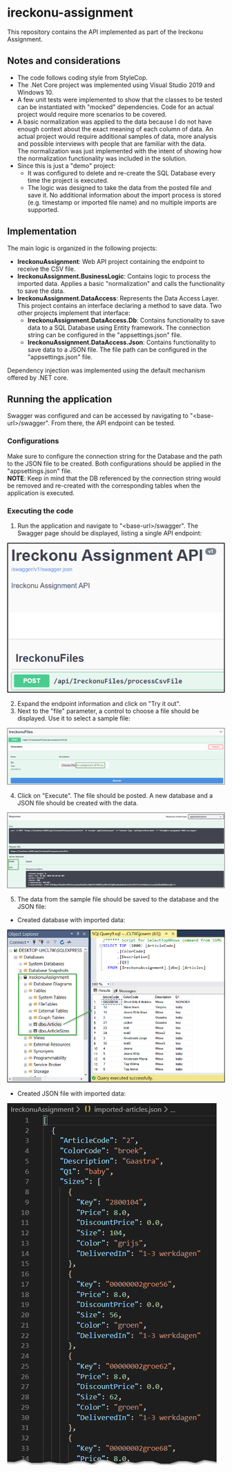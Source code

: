 # ireckonu-assignment
This repository contains the API implemented as part of the Ireckonu Assignment.

## Notes and considerations
* The code follows coding style from StyleCop.
* The .Net Core project was implemented using Visual Studio 2019 and Windows 10.
* A few unit tests were implemented to show that the classes to be tested can be instantiated with "mocked" dependencies. Code for an actual project would require more scenarios to be covered.
* A basic normalization was applied to the data because I do not have enough context about the exact meaning of each column of data. An actual project would require additional samples of data, more analysis and possible interviews with people that are familiar with the data.<br />
The normalization was just implemented with the intent of showing how the normalization functionality was included in the solution.
* Since this is just a "demo" project:
  * It was configured to delete and re-create the SQL Database every time the project is executed.
  * The logic was designed to take the data from the posted file and save it. No additional information about the import process is stored (e.g. timestamp or imported file name) and no multiple imports are supported.

## Implementation
The main logic is organized in the following projects:
* <b>IreckonuAssignment</b>: Web API project containing the endpoint to receive the CSV file.
* <b>IreckonuAssignment.BusinessLogic</b>: Contains logic to process the imported data. Applies a basic "normalization" and calls the functionality to save the data.
* <b>IreckonuAssignment.DataAccess</b>: Represents the Data Access Layer. This project contains an interface declaring a method to save data. Two other projects implement that interface:
  * <b>IreckonuAssignment.DataAccess.Db</b>: Contains functionality to save data to a SQL Database using Entity framework. The connection string can be configured in the "appsettings.json" file.
  * <b>IreckonuAssignment.DataAccess.Json</b>: Contains functionality to save data to a JSON file. The file path can be configured in the "appsettings.json" file.

Dependency injection was implemented using the default mechanism offered by .NET core.

## Running the application
Swagger was configured and can be accessed by navigating to "&lt;base-url&gt;/swagger". From there, the API endpoint can be tested.

### Configurations
Make sure to configure the connection string for the Database and the path to the JSON file to be created.
Both configurations should be applied in the "appsettings.json" file.<br/>
<b>NOTE</b>: Keep in mind that the DB referenced by the connection string would be removed and re-created with the corresponding tables when the application is executed.

### Executing the code
1. Run the application and navigate to "&lt;base-url&gt;/swagger". The Swagger page should be displayed, listing a single API endpoint:

![Swagger API endpoint](img/1-swagger_endpoint.png)

2. Expand the endpoint information and click on "Try it out".
3. Next to the "file" parameter, a control to choose a file should be displayed. Use it to select a sample file:

![Swagger Try](img/2-swagger_try_it_out.png)

4. Click on "Execute". The file should be posted. A new database and a JSON file should be created with the data.

![Swagger Execute Response](img/3-swagger_response.png)

5. The data from the sample file should be saved to the database and the JSON file:
  * Created database with imported data:

  ![SQL DB](img/4-sql_database.png)

  * Created JSON file with imported data:

  ![JSON File](img/4-generated_json_file.png)